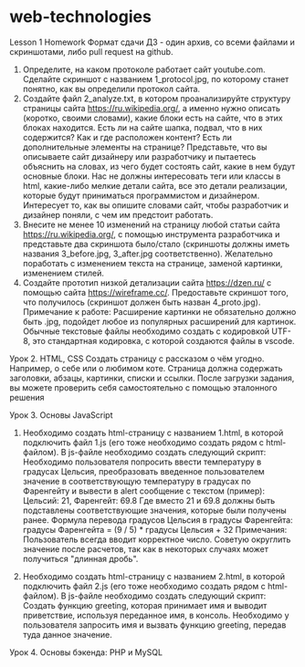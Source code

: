 # web-technologies
Lesson 1 Homework
Формат сдачи ДЗ - один архив, со всеми файлами и скриншотами, либо pull request на github.
1. Определите, на каком протоколе работает сайт youtube.com.
  Сделайте скриншот с названием 1_protocol.jpg, по которому станет понятно, как вы определили протокол сайта.
2. Создайте файл 2_analyze.txt, в котором проанализируйте структуру страницы сайта https://ru.wikipedia.org/, а именно нужно описать (коротко, своими словами), 
  какие блоки есть на сайте, что в этих блоках находится. Есть ли на сайте шапка, подвал, что в них содержится? 
  Как и где расположен контент? Есть ли дополнительные элементы на странице?
  Представьте, что вы описываете сайт дизайнеру или разработчику и пытаетесь объяснить на словах, из чего будет состоять сайт, какие в нем будут основные блоки. 
  Нас не должны интересовать теги или классы в html, какие-либо мелкие детали сайта, все это детали реализации, которые будут приниматься программистом и дизайнером. 
  Интересует то, как вы опишите словами сайт, чтобы разработчик и дизайнер поняли, с чем им предстоит работать.
3. Внесите не менее 10 изменений на страницу любой статьи сайта https://ru.wikipedia.org/, 
  с помощью инструмента разработчика и представьте два скриншота было/стало (скриншоты должны иметь названия 3_before.jpg, 3_after.jpg соответственно). 
  Желательно поработать с изменением текста на странице, заменой картинки, изменением стилей.
4. Создайте прототип низкой детализации сайта https://dzen.ru/ с помощью сайта https://wireframe.cc/. 
  Предоставьте скриншот того, что получилось (скриншот должен быть назван 4_proto.jpg).
Примечание к работе:
Расширение картинки не обязательно должно быть .jpg, подойдет любое из популярных расширений для картинок.
Обычные текстовые файлы необходимо создать с кодировкой UTF-8, это стандартная кодировка, с которой создаются файлы в vscode.

Урок 2. HTML, CSS
Создать страницу с рассказом о чём угодно. Например, о себе или о любимом коте.
Страница должна содержать заголовки, абзацы, картинки, списки и ссылки.
После загрузки задания, вы можете проверить себя самостоятельно с помощью эталонного решения

Урок 3. Основы JavaScript
1. Необходимо создать html-страницу с названием 1.html, в которой подключить файл 1.js (его тоже необходимо создать рядом с html-файлом). В js-файле необходимо создать следующий скрипт:
  Необходимо пользователя попросить ввести температуру в градусах Цельсия, преобразовать введенное пользователем значение в соответствующую температуру в градусах по Фаренгейту и вывести в alert сообщение с текстом (пример): Цельсий: 21, Фаренгейт: 69.8
Где вместо 21 и 69.8 должны быть подставлены соответствующие значения, которые были получены ранее.
Формула перевода градусов Цельсия в градусы Фаренгейта:
градусы Фаренгейта = (9 / 5) * градусы Цельсия + 32
  Примечания: Пользователь всегда вводит корректное число.
  Советую округлить значение после расчетов, так как в некоторых случаях может получиться "длинная дробь".

2. Необходимо создать html-страницу с названием 2.html, в которой подключить файл 2.js (его тоже необходимо создать рядом с html-файлом). В js-файле необходимо создать следующий скрипт:
Cоздать функцию greeting, которая принимает имя и выводит приветствие, используя переданное имя, в консоль.
Необходимо у пользователя запросить имя и вызвать функцию greeting, передав туда данное значение.

Урок 4. Основы бэкенда: PHP и MySQL
